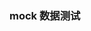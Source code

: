 <!--
 * @Author: 廉恒凯
 * @Date: 2020-01-05 16:35:52
 * @LastEditTime: 2020-04-11 15:38:35
 * @LastEditors: 廉恒凯
 * @Description: In User Settings Edit
 * @FilePath: /react-delicacies/docs/mock/easyMock.md
 -->

### mock 数据测试
